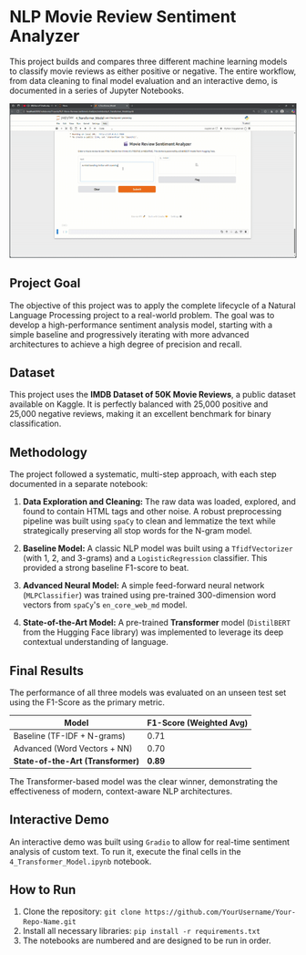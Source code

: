# NLP Movie Review Sentiment Analyzer

This project builds and compares three different machine learning models to classify movie reviews as either positive or negative. The entire workflow, from data cleaning to final model evaluation and an interactive demo, is documented in a series of Jupyter Notebooks.

![Sentiment Analyzer Demo](GIF_NLP.gif)

## Project Goal
The objective of this project was to apply the complete lifecycle of a Natural Language Processing project to a real-world problem. The goal was to develop a high-performance sentiment analysis model, starting with a simple baseline and progressively iterating with more advanced architectures to achieve a high degree of precision and recall.

## Dataset
This project uses the **IMDB Dataset of 50K Movie Reviews**, a public dataset available on Kaggle. It is perfectly balanced with 25,000 positive and 25,000 negative reviews, making it an excellent benchmark for binary classification.

## Methodology
The project followed a systematic, multi-step approach, with each step documented in a separate notebook:

1.  **Data Exploration and Cleaning:** The raw data was loaded, explored, and found to contain HTML tags and other noise. A robust preprocessing pipeline was built using `spaCy` to clean and lemmatize the text while strategically preserving all stop words for the N-gram model.

2.  **Baseline Model:** A classic NLP model was built using a `TfidfVectorizer` (with 1, 2, and 3-grams) and a `LogisticRegression` classifier. This provided a strong baseline F1-score to beat.

3.  **Advanced Neural Model:** A simple feed-forward neural network (`MLPClassifier`) was trained using pre-trained 300-dimension word vectors from `spaCy`'s `en_core_web_md` model.

4.  **State-of-the-Art Model:** A pre-trained **Transformer** model (`DistilBERT` from the Hugging Face library) was implemented to leverage its deep contextual understanding of language.

## Final Results
The performance of all three models was evaluated on an unseen test set using the F1-Score as the primary metric.

| Model                       | F1-Score (Weighted Avg) |
| --------------------------- | ----------------------- |
| Baseline (TF-IDF + N-grams) | 0.71                    |
| Advanced (Word Vectors + NN)  | 0.70                    |
| **State-of-the-Art (Transformer)** | **0.89** |

The Transformer-based model was the clear winner, demonstrating the effectiveness of modern, context-aware NLP architectures.

## Interactive Demo
An interactive demo was built using `Gradio` to allow for real-time sentiment analysis of custom text. To run it, execute the final cells in the `4_Transformer_Model.ipynb` notebook.

## How to Run
1.  Clone the repository: `git clone https://github.com/YourUsername/Your-Repo-Name.git`
2.  Install all necessary libraries: `pip install -r requirements.txt`
3.  The notebooks are numbered and are designed to be run in order.

